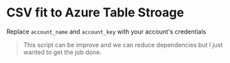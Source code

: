 # CSV fit to Azure Table Stroage

Replace `account_name` and `account_key` with your account's credentials

> This script can be improve and  we can reduce dependencies but I just wanted to get the job done.
